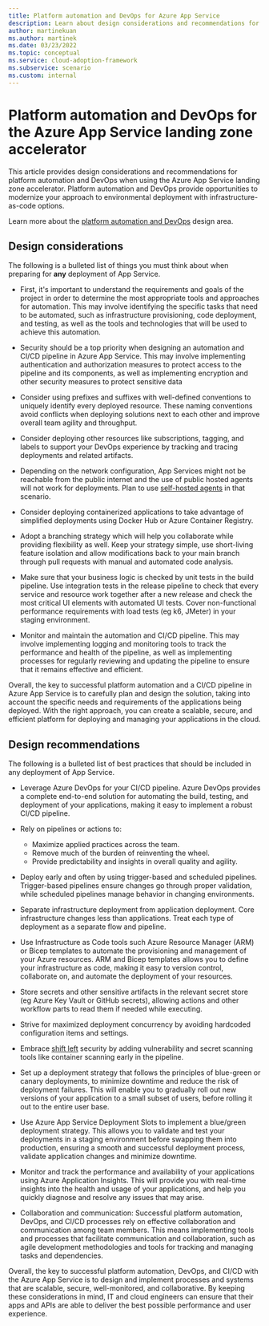 ```yaml
---
title: Platform automation and DevOps for Azure App Service
description: Learn about design considerations and recommendations for platform automation and DevOps in the Azure App Service landing zone accelerator
author: martinekuan
ms.author: martinek
ms.date: 03/23/2022
ms.topic: conceptual
ms.service: cloud-adoption-framework
ms.subservice: scenario
ms.custom: internal
---
```


# Platform automation and DevOps for the Azure App Service landing zone accelerator

This article provides design considerations and recommendations for platform automation and DevOps when using the Azure App Service landing zone accelerator. Platform automation and DevOps provide opportunities to modernize your approach to environmental deployment with infrastructure-as-code options.

Learn more about the [platform automation and DevOps](../../../ready/landing-zone/design-area/platform-automation-devops.md) design area.

## Design considerations

The following is a bulleted list of things you must think about when preparing for **any** deployment of App Service.

- First, it's important to understand the requirements and goals of the project in order to determine the most appropriate tools and approaches for automation. This may involve identifying the specific tasks that need to be automated, such as infrastructure provisioning, code deployment, and testing, as well as the tools and technologies that will be used to achieve this automation.
- Security should be a top priority when designing an automation and CI/CD pipeline in Azure App Service. This may involve implementing authentication and authorization measures to protect access to the pipeline and its components, as well as implementing encryption and other security measures to protect sensitive data
- Consider using prefixes and suffixes with well-defined conventions to uniquely identify every deployed resource. These naming conventions avoid conflicts when deploying solutions next to each other and improve overall team agility and throughput.
- Consider deploying other resources like subscriptions, tagging, and labels to support your DevOps experience by tracking and tracing deployments and related artifacts.
- Depending on the network configuration, App Services might not be reachable from the public internet and the use of public hosted agents will not work for deployments. Plan to use [self-hosted agents](https://azure.github.io/AppService/2021/01/04/deploying-to-network-secured-sites.html) in that scenario.
- Consider deploying containerized applications to take advantage of simplified deployments using Docker Hub or Azure Container Registry.
- Adopt a branching strategy which will help you collaborate while providing flexibility as well. Keep your strategy simple, use short-living feature isolation and allow modifications back to your main branch through pull requests with manual and automated code analysis.
- Make sure that your business logic is checked by unit tests in the build pipeline. Use integration tests in the release pipeline to check that every service and resource work together after a new release and check the most critical UI elements with automated UI tests. Cover non-functional performance requirements with load tests (eg k6, JMeter) in your staging environment.

- Monitor and maintain the automation and CI/CD pipeline. This may involve implementing logging and monitoring tools to track the performance and health of the pipeline, as well as implementing processes for regularly reviewing and updating the pipeline to ensure that it remains effective and efficient.

Overall, the key to successful platform automation and a CI/CD pipeline in Azure App Service is to carefully plan and design the solution, taking into account the specific needs and requirements of the applications being deployed. With the right approach, you can create a scalable, secure, and efficient platform for deploying and managing your applications in the cloud.


## Design recommendations

The following is a bulleted list of best practices that should be included in any deployment of App Service.

- Leverage Azure DevOps for your CI/CD pipeline. Azure DevOps provides a complete end-to-end solution for automating the build, testing, and deployment of your applications, making it easy to implement a robust CI/CD pipeline.

- Rely on pipelines or actions to:
    - Maximize applied practices across the team.
    - Remove much of the burden of reinventing the wheel.
    - Provide predictability and insights in overall quality and agility.
- Deploy early and often by using trigger-based and scheduled pipelines. Trigger-based pipelines ensure changes go through proper validation, while scheduled pipelines manage behavior in changing environments.
- Separate infrastructure deployment from application deployment. Core infrastructure changes less than applications. Treat each type of deployment as a separate flow and pipeline.
- Use Infrastructure as Code tools such Azure Resource Manager (ARM) or Bicep templates to automate the provisioning and management of your Azure resources. ARM and Bicep templates allows you to define your infrastructure as code, making it easy to version control, collaborate on, and automate the deployment of your resources.

- Store secrets and other sensitive artifacts in the relevant secret store (eg Azure Key Vault or GitHub secrets), allowing actions and other workflow parts to read them if needed while executing.
-  Strive for maximized deployment concurrency by avoiding hardcoded configuration items and settings.
-  Embrace [shift left](/azure/devops/learn/devops-at-microsoft/shift-left-make-testing-fast-reliable) security by adding vulnerability and secret scanning tools like container scanning early in the pipeline.
-  Set up a deployment strategy that follows the principles of blue-green or canary deployments, to minimize downtime and reduce the risk of deployment failures. This will enable you to gradually roll out new versions of your application to a small subset of users, before rolling it out to the entire user base.
-  Use Azure App Service Deployment Slots to implement a blue/green deployment strategy. This allows you to validate and test your deployments in a staging environment before swapping them into production, ensuring a smooth and successful deployment process, validate application changes and minimize downtime.
- Monitor and track the performance and availability of your applications using Azure Application Insights. This will provide you with real-time insights into the health and usage of your applications, and help you quickly diagnose and resolve any issues that may arise.

- Collaboration and communication: Successful platform automation, DevOps, and CI/CD processes rely on effective collaboration and communication among team members. This means implementing tools and processes that facilitate communication and collaboration, such as agile development methodologies and tools for tracking and managing tasks and dependencies.

Overall, the key to successful platform automation, DevOps, and CI/CD with the Azure App Service is to design and implement processes and systems that are scalable, secure, well-monitored, and collaborative. By keeping these considerations in mind, IT and cloud engineers can ensure that their apps and APIs are able to deliver the best possible performance and user experience.
